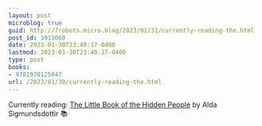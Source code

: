 ```yaml
---
layout: post
microblog: true
guid: http://7robots.micro.blog/2023/01/31/currently-reading-the.html
post_id: 3913060
date: 2023-01-30T23:40:17-0400
lastmod: 2023-01-30T23:40:17-0400
type: post
books:
- 9781970125047
url: /2023/01/30/currently-reading-the.html
---
```

Currently reading: [The Little Book of the Hidden People](https://micro.blog/books/9781970125047) by Alda Sigmundsdottir 📚
